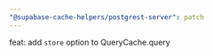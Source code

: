 ```yaml
---
"@supabase-cache-helpers/postgrest-server": patch
---
```


feat: add `store` option to QueryCache.query
